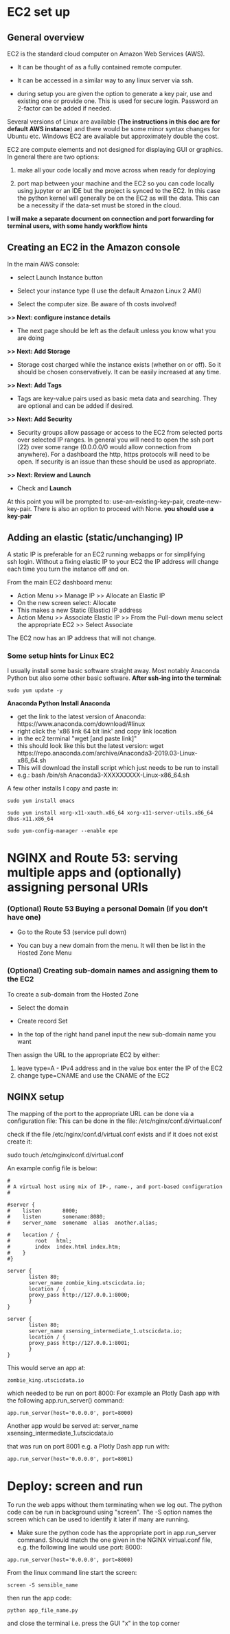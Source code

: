 # EC2 set up

## General overview

EC2 is the standard cloud computer on Amazon Web Services (AWS). 

- It can be thought of as a fully contained remote computer. 

- It can be accessed in a similar way to any linux server via ssh. 

- during setup you are given the option to generate a key pair, use and existing one or 
provide one. This is used for secure login. Password an 2-factor can be added if needed.

Several versions of Linux are available (**The instructions in this doc are for default AWS 
instance**) and there would be some minor syntax changes for Ubuntu etc. Windows EC2 are 
available but approximately double the cost.

EC2 are compute elements and not designed for displaying GUI or graphics. In 
general there are two options:

1) make all your code locally and move across when ready for deploying

2) port map between your machine and the EC2 so you can code locally using jupyter or an 
IDE but the project is synced to the EC2. In this case the python kernel will generally be on
the EC2 as will the data. This can be a necessity if the data-set must be stored in the cloud.

**I will make a separate document on connection and port forwarding for terminal users, with 
some handy workflow hints**
 
 
 ## Creating an EC2 in the Amazon console
 
 In the main AWS console:
 
 - select Launch Instance button
 
 - Select your instance type (I use the default Amazon Linux 2 AMI)
 
 - Select the computer size. Be aware of th costs involved! 
 
 **>> Next: configure instance details**
 
 - The next page should be left as the default unless you know what 
 you are doing 
 
 **>> Next: Add Storage**
 
 - Storage cost charged while the instance exists (whether on or off). So it should be 
 chosen conservatively. It can be easily increased at any time. 
 
 **>> Next: Add Tags**
 
 - Tags are key-value pairs used as basic meta data and searching. 
 They are optional and can be added if desired. 
 
 **>> Next: Add Security**
 
 - Security groups allow passage or access to the EC2 from selected ports over selected 
 IP ranges. In general you will need to open the ssh port (22) over some range 
 (0.0.0.0/0 would allow connection from anywhere). For a dashboard the http, https 
 protocols will need to be open. If security is an issue than these 
 should be used as appropriate. 
 
 **>> Next: Review and Launch**
 
 - Check and **Launch**
 
 At this point you will be prompted to: use-an-existing-key-pair, create-new-key-pair. There is also
 an option to proceed with None. **you should use a key-pair**
 
 
 
 ## Adding an elastic (static/unchanging) IP
 
 A static IP is preferable for an EC2 running webapps or for simplifying  
 ssh login. Without a fixing elastic IP to your EC2 the IP address will change 
 each time you turn the instance off and on. 
 
 
From the main EC2 dashboard menu: 

- Action Menu >> Manage IP >> Allocate an Elastic IP
- On the new screen select: Allocate
- This makes a new Static (Elastic) IP address
- Action Menu >> Associate Elastic IP >> From the Pull-down menu select the appropriate EC2 >> Select Associate 

The EC2 now has an IP address that will not change.


 
 ### Some setup hints for Linux EC2
 
 I usually install some basic software straight away. Most notably Anaconda Python 
 but also some other basic software. **After ssh-ing into the terminal:**
 
 ```
sudo yum update -y 
```

**Anaconda Python Install Anaconda**

<ul>
<li> get the link to the latest version of Anaconda: https://www.anaconda.com/download/#linux
<li> right click the 'x86 link 64 bit link' and copy link location
<li> in the ec2 terminal "wget [and paste link]"
<li> this should look like this but the latest version: 
wget https://repo.anaconda.com/archive/Anaconda3-2019.03-Linux-x86_64.sh
<li> This will download the install script which just needs to be run to install
<li> e.g.: bash /bin/sh Anaconda3-XXXXXXXXX-Linux-x86_64.sh
</ul>


A few other installs I copy and paste in:

```
sudo yum install emacs

sudo yum install xorg-x11-xauth.x86_64 xorg-x11-server-utils.x86_64 dbus-x11.x86_64

sudo yum-config-manager --enable epe
```

# NGINX and Route 53:  serving multiple apps and (optionally) assigning personal URls


### (Optional) Route 53 Buying a personal Domain (if you don't have one)

- Go to the Route 53 (service pull down)

- You can buy a new domain from the menu. It will then be list in the Hosted Zone Menu 




### (Optional) Creating sub-domain names and assigning them to the EC2
  
To create a sub-domain from the Hosted Zone

- Select the domain

- Create record Set

- In the top of the right hand panel input the new sub-domain name you want

Then assign the URL to the appropriate EC2 by either:

<ol>
<li> leave type=A - IPv4 address and in the value box enter the IP of the EC2
<li> change type=CNAME and use the CNAME of the EC2
</ol>

## NGINX setup


The mapping of the port to the appropriate URL can be done via a configuration file: This can be done in the
file: /etc/nginx/conf.d/virtual.conf 

check if the file /etc/nginx/conf.d/virtual.conf exists and if it does not exist create it:

sudo touch /etc/nginx/conf.d/virtual.conf

An example config file is below: 

```
#
# A virtual host using mix of IP-, name-, and port-based configuration
#

#server {
#    listen       8000;
#    listen       somename:8080;
#    server_name  somename  alias  another.alias;

#    location / {
#        root   html;
#        index  index.html index.htm;
#    }
#}

server {
       listen 80;
       server_name zombie_king.utscicdata.io;
       location / {
       proxy_pass http://127.0.0.1:8000;
       }
}

server {
       listen 80;
       server_name xsensing_intermediate_1.utscicdata.io;
       location / {
       proxy_pass http://127.0.0.1:8001;
       }
}

```

This would serve an app at: 

    zombie_king.utscicdata.io 
    
which needed to be run on port 8000: For example an Plotly Dash app with the following app.run_server() command:

```
app.run_server(host='0.0.0.0', port=8000)
```

Another app would be served at: 
    server_name xsensing_intermediate_1.utscicdata.io 

that was run on port 8001 e.g. a Plotly Dash app run with:

```
app.run_server(host='0.0.0.0', port=8001)
```

# Deploy: screen and run 

To run the web apps without them terminating when we log out. The python code can be run in 
background using "screen". The -S option names the screen which can be used to identify it later if many are running.


- Make sure the python code has the appropriate port in app.run_server command. Should match the one given in the
NGINX virtual.conf file, e.g. the following line would use port: 8000:

```
app.run_server(host='0.0.0.0', port=8000)
```

From the linux command line start the screen:


```
screen -S sensible_name
```


then run the app code: 

```
python app_file_name.py
```

and close the terminal i.e. press the GUI "x" in the top corner


